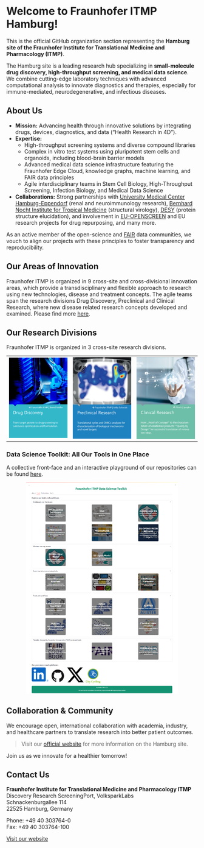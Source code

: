 # Welcome to Fraunhofer ITMP Hamburg!  
This is the official GitHub organization section representing the **Hamburg site of the Fraunhofer Institute for Translational Medicine and Pharmacology (ITMP)**.

The Hamburg site is a leading research hub specializing in **small-molecule drug discovery, high-throughput screening, and medical data science**. We combine cutting-edge laboratory techniques with advanced computational analysis to innovate diagnostics and therapies, especially for immune-mediated, neurodegenerative, and infectious diseases.

## About Us

- **Mission:** Advancing health through innovative solutions by integrating drugs, devices, diagnostics, and data (“Health Research in 4D”).
- **Expertise:**  
  - High-throughput screening systems and diverse compound libraries  
  - Complex in vitro test systems using pluripotent stem cells and organoids, including blood-brain barrier models  
  - Advanced medical data science infrastructure featuring the Fraunhofer Edge Cloud, knowledge graphs, machine learning, and FAIR data principles  
  - Agile interdisciplinary teams in Stem Cell Biology, High-Throughput Screening, Infection Biology, and Medical Data Science  
- **Collaborations:** Strong partnerships with [University Medical Center Hamburg-Eppendorf](https://www.uke.de/index.html) (renal and neuroimmunology research), [Bernhard Nocht Institute for Tropical Medicine](https://www.bnitm.de/en) (structural virology), [DESY](https://desy.de/index_ger.html) (protein structure elucidation), and involvement in [EU-OPENSCREEN](https://www.eu-openscreen.eu/) and EU research projects for drug repurposing, and many more.

As an active member of the open-science and [FAIR](https://www.go-fair.org/fair-principles/) data communities, we vouch to align our projects with these principles to foster transparency and reproducibility.

## Our Areas of Innovation
Fraunhofer ITMP is organized in 9 cross-site and cross-divisional innovation areas, which provide a transdisciplinary and flexible approach to research using new technologies, disease and treatment concepts. The agile teams span the research divisions Drug Discovery, Preclinical and Clinical Research, where new disease related research concepts developed and examined. Please find more [here](https://www.itmp.fraunhofer.de/en/innovation-areas.html).

## Our Research Divisions
Fraunhofer ITMP is organized in 3 cross-site research divisions.

<table align="center">
<tr>
<td align="center">
  <a href="https://www.itmp.fraunhofer.de/en/institute/DrugDiscovery.html" target="_blank" rel="noopener noreferrer">
    <img alt="Drug Discovery" src="../images/drug_discovery.PNG" width="180" />
  </a>
</td>
<td align="center">
  <a href="https://www.itmp.fraunhofer.de/en/institute/PraeklinischeForschung.html" target="_blank" rel="noopener noreferrer">
    <img alt="Preclinical Research" src="../images/preclinical_research.PNG" width="180" />
  </a>
</td>
<td align="center">
  <a href="https://www.itmp.fraunhofer.de/en/institute/KlinischeForschung.html" target="_blank" rel="noopener noreferrer">
    <img alt="Clinical Research" src="../images/clinical_research.PNG" width="180" />
  </a>
</td>
</tr>
</table>

### Data Science Toolkit: All Our Tools in One Place
A collective front-face and an interactive playground of our repositories can be found [here](https://fraunhofer-itmp-ds-toolkit.serve.scilifelab.se/).
<div align="center">
  <a href="https://fraunhofer-itmp-ds-toolkit.serve.scilifelab.se/" target="_blank" rel="noopener noreferrer">
    <img alt="Data Science Toolkit" src="../images/dstoolkit.png" width="400" /><br>
  </a>
</div>

## Collaboration & Community

We encourage open, international collaboration with academia, industry, and healthcare partners to translate research into better patient outcomes.

> Visit our [official website](https://www.itmp.fraunhofer.de/en/institute/locations/hamburg.html) for more information on the Hamburg site.

Join us as we innovate for a healthier tomorrow!

## Contact Us

**Fraunhofer Institute for Translational Medicine and Pharmacology ITMP**  
Discovery Research ScreeningPort, VolksparkLabs  
Schnackenburgallee 114  
22525 Hamburg, Germany  

Phone: +49 40 303764-0  
Fax: +49 40 303764-100  

[Visit our website](https://www.itmp.fraunhofer.de/en/institute/locations/hamburg.html)